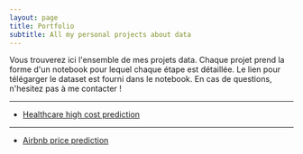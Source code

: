 ```yaml
---
layout: page
title: Portfolio
subtitle: All my personal projects about data
---
```

Vous trouverez ici l'ensemble de mes projets data. Chaque projet prend la forme d'un notebook pour lequel chaque étape est détaillée. Le lien pour télégarger le dataset est fourni dans le notebook. En cas de questions, n'hesitez pas à me contacter !

-----

- [Healthcare high cost prediction](https://natsunami.github.io/website/Portfolio/healthcare-cost-prediction/Healthcare%20cost%20prediction.html)

-----

- [Airbnb price prediction](https://natsunami.github.io/website/Portfolio/Airbnb/Airbnb-paris-Price-Prediction.html)
